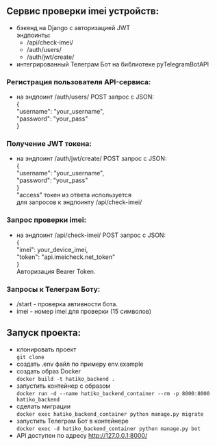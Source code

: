 ## Сервис проверки imei устройств:
- бэкенд на Django с авторизацией JWT  
  эндпоинты:
   - /api/check-imei/
   - /auth/users/
   - /auth/jwt/create/
- интегрированный Телеграм Бот на библиотеке pyTelegramBotAPI

### Регистрация пользователя API-сервиса:
- на эндпоинт /auth/users/ POST запрос с JSON:  
    {  
    "username": "your_username",  
    "password": "your_pass"  
    }  
### Получение JWT токена:
- на эндпоинт /auth/jwt/create/ POST запрос с JSON:  
    {  
    "username": "your_username",  
    "password": "your_pass"  
    }  
  "access" токен из ответа используется  
  для запросов к эндпоинту /api/check-imei/

### Запрос проверки imei:
- на эндпоинт /api/check-imei/ POST запрос с JSON:  
    {  
    "imei": your_device_imei,  
    "token": "api.imeicheck.net_token"  
    }  
    Авторизация Bearer Token.

### Запросы к Телеграм Боту:
- /start - проверка автивности бота.
- imei - номер imei для проверки (15 символов)

## Запуск проекта:
- клонировать проект  
`git clone`
- создать .env файл по примеру env.example
- создать образ Docker  
`docker build -t hatiko_backend . `
- запустить контейнер с образом  
`docker run -d --name hatiko_backend_container --rm -p 8000:8000 hatiko_backend`
- сделать миграции  
`docker exec hatiko_backend_container python manage.py migrate`
- запустить Телеграм Бот в контейнере  
`docker exec -d hatiko_backend_container python manage.py bot`
- API доступен по адресу http://127.0.0.1:8000/